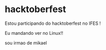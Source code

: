 # hacktoberfest

Estou participando do hacktoberfest no IFES !

Eu mandando ver no Linux!!

sou irmao de mikael
